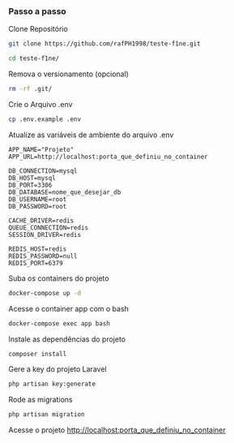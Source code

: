 


### Passo a passo
Clone Repositório
```sh
git clone https://github.com/rafPH1998/teste-f1ne.git
```
```sh
cd teste-f1ne/
```

Remova o versionamento (opcional)
```sh
rm -rf .git/
```


Crie o Arquivo .env
```sh
cp .env.example .env
```


Atualize as variáveis de ambiente do arquivo .env
```dosini
APP_NAME="Projeto"
APP_URL=http://localhost:porta_que_definiu_no_container

DB_CONNECTION=mysql
DB_HOST=mysql
DB_PORT=3306
DB_DATABASE=nome_que_desejar_db
DB_USERNAME=root
DB_PASSWORD=root

CACHE_DRIVER=redis
QUEUE_CONNECTION=redis
SESSION_DRIVER=redis

REDIS_HOST=redis
REDIS_PASSWORD=null
REDIS_PORT=6379
```


Suba os containers do projeto
```sh
docker-compose up -d
```


Acesse o container app com o bash
```sh
docker-compose exec app bash
```


Instale as dependências do projeto
```sh
composer install
```


Gere a key do projeto Laravel
```sh
php artisan key:generate
```

Rode as migrations
```sh
php artisan migration
```


Acesse o projeto
[http://localhost:porta_que_definiu_no_container](http://localhost:porta_que_definiu_no_container)

